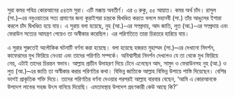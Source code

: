 সুরা কমর পবিত্র কোরআনের ৫৪তম সুরা। এটি মক্কায় অবতীর্ণ। এর ৩ রুকু, ৫৫ আয়াত। কমর অর্থ চাঁদ। রাসুল (সা.)–এর নবুওয়াতের সত্য প্রমাণের জন্য কুরাইশরা চন্দ্রকে দ্বিখণ্ডিত করতে বললে মহানবী (সা.) তাঁর আঙুলের ইশারা করলে চাঁদ দ্বিখণ্ডিত হয়ে যায়। এ সুরায় বলা হয়েছে, নুহ (আ.)-এর সম্প্রদায়, আদ জাতি, লুত (আ.)-এর সম্প্রদায় এবং ফেরাউন সত্যের আমন্ত্রণ পেয়েও তা অস্বীকার করেছিল। এর পরিণতিতে তারা চিরতরে হারিয়ে যায়।

এ সুরার শুরুতেই অলৌকিক ঘটনাটি বর্ণনা করা হয়েছে। বলা হয়েছে হজরত মুহাম্মদ (সা.)–এর দেখানো নিদর্শন, কাফেরদের মুখ ফিরিয়ে নেওয়া এবং তাদের পরিণতি সম্পর্কে। অবিশ্বাসীরা নিদর্শন দেখলেও যে তা থেকে মুখ ফিরিয়ে নেয়, এটাই তাদের চিরন্তন স্বভাব। আল্লাহ প্রাচীন উদাহরণ দিয়ে টেনে এনেছেন আদ, সামুদ ও ফেরাউনসহ নুহ (আ.) ও লুত (আ.)–এর জাতি তা অস্বীকার করার পরিণতির কথা। বিভিন্ন জাতিকে আল্লাহ বিভিন্ন উপায়ে শাস্তি দিয়েছেন। বেশির ভাগই প্রাকৃতিক শক্তি দিয়ে। তাদের পরিণতির বর্ণনা দেওয়ার পরপরই আল্লাহ বারবার বেছেন, ‘আমি এ কোরআনকে উপদেশ লাভের সহজ উৎস বানিয়ে দিয়েছি। এমতাবস্থায় উপদেশ গ্রহণকারী কেউ আছে কি?’
